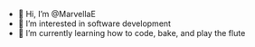 - 👋 Hi, I’m @MarvellaE
- 👀 I’m interested in software development 
- 🌱 I’m currently learning how to code, bake, and play the flute



<!---
MarvellaE/MarvellaE is a ✨ special ✨ repository because its `README.md` (this file) appears on your GitHub profile.
You can click the Preview link to take a look at your changes.
--->
